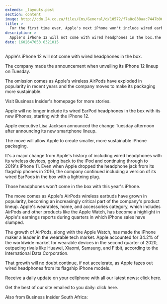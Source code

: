 ```yaml
--- 
extends: _layouts.post 
section: content 
image: http://cdn.24.co.za/files/Cms/General/d/10572/f7a8c838aac7447b969c0155ab33f23c.jpg 
title: > 
  For the first time ever, Apple's next iPhone won't include wired earbuds in the box 
description: > 
  Apple's iPhone 12 will not come with wired headphones in the box.The omission comes as Apple's wireless AirPods have exploded in popularity in recent years and the company moves to make its packaging more sustainable.Apple will no longer include its wired EarPod headphones in the box with its new iPhones, starting with the iPhone 12.The move comes as Apple's AirPods wireless earbuds have grown in popularity, becoming an increasingly critical part of the company's product lineup.That growth will no doubt continue, if not accelerate, as Apple fazes out wired headphones from its flagship iPhone models. 
date: 1602647053.6321015 
--- 
```

Apple's iPhone 12 will not come with wired headphones in the box.

The company made the announcement when unveiling its iPhone 12 lineup on Tuesday.

The omission comes as Apple's wireless AirPods have exploded in popularity in recent years and the company moves to make its packaging more sustainable.

Visit Business Insider's homepage for more stories.

Apple will no longer include its wired EarPod headphones in the box with its new iPhones, starting with the iPhone 12.

Apple executive Lisa Jackson announced the change Tuesday afternoon after announcing its new smartphone lineup.

The move will allow Apple to create smaller, more sustainable iPhone packaging.

It's a major change from Apple's history of including wired headphones with its wireless devices, going back to the iPod and continuing through to 2019's iPhone 11. Even when Apple dropped the headphone jack from its flagship phones in 2016, the company continued including a version of its wired EarPods in the box with a lightning plug.

Those headphones won't come in the box with this year's iPhone.

The move comes as Apple's AirPods wireless earbuds have grown in popularity, becoming an increasingly critical part of the company's product lineup. Apple's wearables, home, and accessories category, which includes AirPods and other products like the Apple Watch, has become a highlight in Apple's earnings reports during quarters in which iPhone sales have slumped.

The growth of AirPods, along with the Apple Watch, has made the iPhone maker a leader in the wearable tech market. Apple accounted for 34.2% of the worldwide market for wearable devices in the second quarter of 2020, outpacing rivals like Huawei, Xiaomi, Samsung, and Fitbit, according to the International Data Corporation.

That growth will no doubt continue, if not accelerate, as Apple fazes out wired headphones from its flagship iPhone models.

Receive a daily update on your cellphone with all our latest news: click here.

Get the best of our site emailed to you daily: click here.

Also from Business Insider South Africa:





